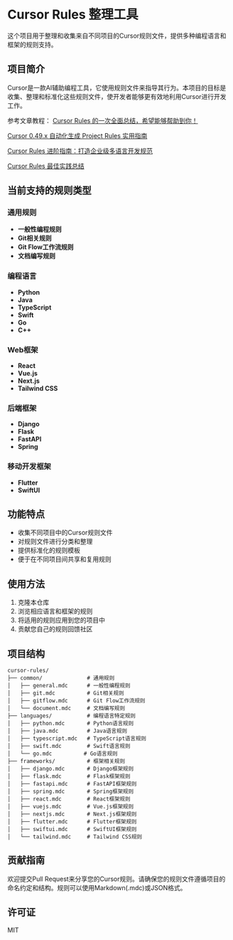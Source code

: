 # Cursor Rules 整理工具

这个项目用于整理和收集来自不同项目的Cursor规则文件，提供多种编程语言和框架的规则支持。

## 项目简介

Cursor是一款AI辅助编程工具，它使用规则文件来指导其行为。本项目的目标是收集、整理和标准化这些规则文件，使开发者能够更有效地利用Cursor进行开发工作。

参考文章教程：
[Cursor Rules 的一次全面总结，希望能够帮助到你！](https://mp.weixin.qq.com/s/l8r2lJlEv5fKWJRSsSd1kQ)

[Cursor 0.49.x 自动化生成 Project Rules 实用指南](https://mp.weixin.qq.com/s/1yTkzYzOFjty1D0gtYHuHA)

[Cursor Rules 进阶指南：打造企业级多语言开发规范](https://mp.weixin.qq.com/s/rfanrMtMMuyUTwsDYmlxSg)

[Cursor Rules 最佳实践总结](https://mp.weixin.qq.com/s/-J_LwfwH9rmFy4dzEy0RXg)


## 当前支持的规则类型

### 通用规则
- **一般性编程规则**
- **Git相关规则**
- **Git Flow工作流规则**
- **文档编写规则**

### 编程语言
- **Python**
- **Java**
- **TypeScript**
- **Swift**
- **Go**
- **C++**

### Web框架
- **React**
- **Vue.js**
- **Next.js**
- **Tailwind CSS**

### 后端框架
- **Django**
- **Flask**
- **FastAPI**
- **Spring**

### 移动开发框架
- **Flutter**
- **SwiftUI**

## 功能特点

- 收集不同项目中的Cursor规则文件
- 对规则文件进行分类和整理
- 提供标准化的规则模板
- 便于在不同项目间共享和复用规则

## 使用方法

1. 克隆本仓库
2. 浏览相应语言和框架的规则
3. 将适用的规则应用到您的项目中
4. 贡献您自己的规则回馈社区

## 项目结构

```
cursor-rules/
├── common/              # 通用规则
│   ├── general.mdc      # 一般性编程规则
│   ├── git.mdc          # Git相关规则
│   ├── gitflow.mdc      # Git Flow工作流规则
│   └── document.mdc     # 文档编写规则
├── languages/           # 编程语言特定规则
│   ├── python.mdc       # Python语言规则
│   ├── java.mdc         # Java语言规则
│   ├── typescript.mdc   # TypeScript语言规则
│   ├── swift.mdc        # Swift语言规则
│   └── go.mdc          # Go语言规则
├── frameworks/          # 框架相关规则
│   ├── django.mdc       # Django框架规则
│   ├── flask.mdc        # Flask框架规则
│   ├── fastapi.mdc      # FastAPI框架规则
│   ├── spring.mdc       # Spring框架规则
│   ├── react.mdc        # React框架规则
│   ├── vuejs.mdc        # Vue.js框架规则
│   ├── nextjs.mdc       # Next.js框架规则
│   ├── flutter.mdc      # Flutter框架规则
│   ├── swiftui.mdc      # SwiftUI框架规则
│   └── tailwind.mdc     # Tailwind CSS规则
```

## 贡献指南

欢迎提交Pull Request来分享您的Cursor规则。请确保您的规则文件遵循项目的命名约定和结构。规则可以使用Markdown(.mdc)或JSON格式。

## 许可证

MIT
